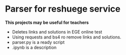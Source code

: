 # Parser for reshuege service

**This projects may be useful for teachers**

 - Deletes links and solutions in EGE online test 
 - Using requests and bs4 ro remove links and solutions.
 - parser.py is a ready script
 - .ipynb is a description
